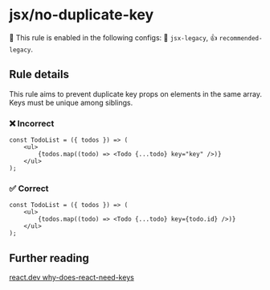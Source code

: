 # jsx/no-duplicate-key

💼 This rule is enabled in the following configs: 🎨 `jsx-legacy`, 👍 `recommended-legacy`.

<!-- end auto-generated rule header -->

## Rule details

This rule aims to prevent duplicate key props on elements in the same array. Keys must be unique among siblings.

### ❌ Incorrect

```tsx
const TodoList = ({ todos }) => (
    <ul>
        {todos.map((todo) => <Todo {...todo} key="key" />)}
    </ul>
);
```

### ✅ Correct

```tsx
const TodoList = ({ todos }) => (
    <ul>
        {todos.map((todo) => <Todo {...todo} key={todo.id} />)}
    </ul>
);
```

## Further reading

[react.dev why-does-react-need-keys](https://react.dev/learn/rendering-lists#why-does-react-need-keys)
